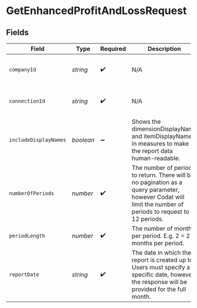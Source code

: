 # GetEnhancedProfitAndLossRequest


## Fields

| Field                                                                                                                                                        | Type                                                                                                                                                         | Required                                                                                                                                                     | Description                                                                                                                                                  | Example                                                                                                                                                      |
| ------------------------------------------------------------------------------------------------------------------------------------------------------------ | ------------------------------------------------------------------------------------------------------------------------------------------------------------ | ------------------------------------------------------------------------------------------------------------------------------------------------------------ | ------------------------------------------------------------------------------------------------------------------------------------------------------------ | ------------------------------------------------------------------------------------------------------------------------------------------------------------ |
| `companyId`                                                                                                                                                  | *string*                                                                                                                                                     | :heavy_check_mark:                                                                                                                                           | N/A                                                                                                                                                          | 8a210b68-6988-11ed-a1eb-0242ac120002                                                                                                                         |
| `connectionId`                                                                                                                                               | *string*                                                                                                                                                     | :heavy_check_mark:                                                                                                                                           | N/A                                                                                                                                                          | 2e9d2c44-f675-40ba-8049-353bfcb5e171                                                                                                                         |
| `includeDisplayNames`                                                                                                                                        | *boolean*                                                                                                                                                    | :heavy_minus_sign:                                                                                                                                           | Shows the dimensionDisplayName and itemDisplayName in measures to make the report data human-readable.                                                       |                                                                                                                                                              |
| `numberOfPeriods`                                                                                                                                            | *number*                                                                                                                                                     | :heavy_check_mark:                                                                                                                                           | The number of periods to return.  There will be no pagination as a query parameter, however Codat will limit the number of periods to request to 12 periods. |                                                                                                                                                              |
| `periodLength`                                                                                                                                               | *number*                                                                                                                                                     | :heavy_check_mark:                                                                                                                                           | The number of months per period. E.g. 2 = 2 months per period.                                                                                               |                                                                                                                                                              |
| `reportDate`                                                                                                                                                 | *string*                                                                                                                                                     | :heavy_check_mark:                                                                                                                                           | The date in which the report is created up to. Users must specify a specific date, however the response will be provided for the full month.                 | 29-09-2020                                                                                                                                                   |